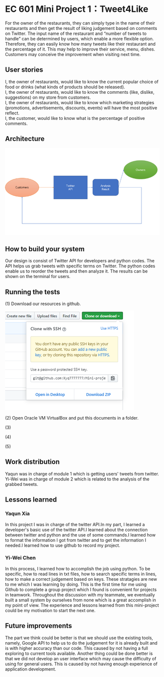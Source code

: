 # EC 601 Mini Project 1：Tweet4Like

For the owner of the restaurants, they can simply type in the name of their restaurants and then get the result of liking judgement based on comments on Twitter. The input name of the restaurant and “number of tweets to handle” can be determined by users, which enable a more flexible option. Therefore, they can easily know how many tweets like their restaurant and the percentage of it. This may help to improve their service, menu, dishes. Customers may conceive the improvement when visiting next time.

## User stories

I, the owner of restaurants, would like to know the current popular choice of food or drinks (what kinds of products should be released).  
I, the owner of restaurants, would like to know the comments (like, dislike, suggestions) on my store from customers.  
I, the owner of restaurants, would like to know which marketing strategies (promotions, advertisements, discounts, events) will have the most positive reflect.  
I, the customer, would like to know what is the percentage of positive comments.
 
 
## Architecture

<img src= "https://github.com/Xyq7777777/Mini-project-1/raw/master/Architecture.png">
 
## How to build your system

Our design is consist of Twitter API for developers and python codes. The API helps us grab tweets with specific terms on Twitter. The python codes enable us to reorder the tweets and then analyze it. The results can be shown on the terminal for users.


## Running the tests

(1) Download our resources in github.
    
   <img src= "https://github.com/Xyq7777777/Mini-project-1/raw/master/download.png">

(2) Open Oracle VM VirtualBox and put this documents in a folder.

(3)

(4)

(5)


## Work distribution

Yaqun was in charge of module 1 which is getting users' tweets from twitter.
Yi-Wei was in charge of module 2 which is related to the analysis of the grabbed tweets.

## Lessons learned

### Yaqun Xia

In this project I was in charge of the twitter API.In my part, I learned a developer's basic use of the twitter API.I learned about the connection between twitter and python and the use of some commands.I learned how to format the information I got from twitter and to get the information I needed.I learned how to use github to record my project.

### Yi-Wei Chen

In this process, I learned how to accomplish the job using python. To be specific, how to read lines in txt files, how to search specific terms in lines, how to make a correct judgement based on keys. These stratagies are new to me which I was learning by doing. This is the first time for me using Github to complete a group project which I found is convenient for projects in teamwork. Throughout the discussion with my teammate, we eventually built a small system by ourselves from none which is a great accomplish in my point of view. The experience and lessons learned from this mini-project could be my motivation to start the next one.

## Future improvements

The part we think could be better is that we should use the existing tools, namely, Google API to help us to do the judgement for it is already built and is with higher accuracy than our code. This caused by not having a full exploring to current tools available. Another thing could be done better is that we did not develop an user interface which may cause the difficulty of using for general users. This is caused by not having enough experience of application development.
